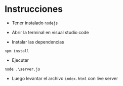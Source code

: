 # Instrucciones

- Tener instalado `nodejs`

- Abrir la terminal en visual studio code

- Instalar las dependencias

`npm install`

- Ejecutar 

`node .\server.js`

- Luego levantar el archivo `index.html` con live server